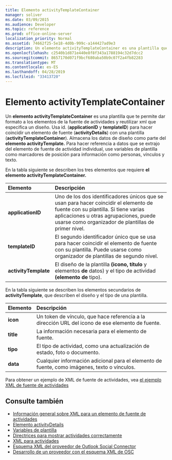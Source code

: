 ```yaml
---
title: Elemento activityTemplateContainer
manager: soliver
ms.date: 03/09/2015
ms.audience: Developer
ms.topic: reference
ms.prod: office-online-server
localization_priority: Normal
ms.assetid: 74662f25-5e18-4d0b-999c-a144427ad9e3
description: Un elemento activityTemplateContainer es una plantilla que te permite dar formato a los elementos de fuente de actividades y reutilizar XML que especifica un diseño.
ms.openlocfilehash: c2540b1d871e440e8f8f343a1788194c32d7dcc2
ms.sourcegitcommit: 8657170d071f9bcf680aba50b9c07f2a4fb82283
ms.translationtype: MT
ms.contentlocale: es-ES
ms.lasthandoff: 04/28/2019
ms.locfileid: "33413720"
---
```

# <a name="activitytemplatecontainer-element"></a>Elemento activityTemplateContainer

Un **elemento activityTemplateContainer** es una plantilla que te permite dar formato a los elementos de la fuente de actividades y reutilizar xml que especifica un diseño. Usa id. (**applicationID** y **templateID**) para hacer coincidir un elemento de fuente (**activityDetails**) con una plantilla (**activityTemplateContainer**). Almacena los datos de diseño como parte del **elemento activityTemplate.** Para hacer referencia a datos que se extrajo del elemento de fuente de actividad individual, use variables de plantilla como marcadores de posición para información como personas, vínculos y texto. 
  
En la tabla siguiente se describen los tres elementos que requiere **el elemento activityTemplateContainer.** 
  
|**Elemento**|**Descripción**|
|:-----|:-----|
|**applicationID** <br/> |Uno de los dos identificadores únicos que se usan para hacer coincidir el elemento de fuente con su plantilla. Si tiene varias aplicaciones u otras agrupaciones, puede usarse como organizador de plantillas de primer nivel.  <br/> |
|**templateID** <br/> |El segundo identificador único que se usa para hacer coincidir el elemento de fuente con su plantilla. Puede usarse como organizador de plantillas de segundo nivel.  <br/> |
|**activityTemplate** <br/> |El diseño de la plantilla **(icono,** **título** y elementos **de** datos) y el tipo de actividad **(elemento de** tipo).  <br/> |
   
En la tabla siguiente se describen los elementos secundarios de **activityTemplate**, que describen el diseño y el tipo de una plantilla.
  
|**Elemento**|**Descripción**|
|:-----|:-----|
|**icon** <br/> |Un token de vínculo, que hace referencia a la dirección URL del icono de ese elemento de fuente.  <br/> |
|**title** <br/> |La información necesaria para el elemento de fuente.  <br/> |
|**tipo** <br/> |El tipo de actividad, como una actualización de estado, foto o documento.  <br/> |
|**data** <br/> |Cualquier información adicional para el elemento de fuente, como imágenes, texto o vínculos.  <br/> |
   
Para obtener un ejemplo de XML de fuente de actividades, vea [el ejemplo XML de fuente de actividades](activity-feed-xml-example.md)
  
## <a name="see-also"></a>Consulte también

- [Información general sobre XML para un elemento de fuente de actividades](overview-of-xml-for-an-activity-feed-item.md)  
- [Elemento activityDetails](activitydetails-element.md)  
- [Variables de plantilla](template-variables.md)  
- [Directrices para mostrar actividades correctamente](guidelines-for-properly-displaying-activities.md)  
- [XML para actividades](xml-for-activities.md)  
- [Esquema XML del proveedor de Outlook Social Connector](outlook-social-connector-provider-xml-schema.md)
- [Desarrollo de un proveedor con el esquema XML de OSC](developing-a-provider-with-the-osc-xml-schema.md)

